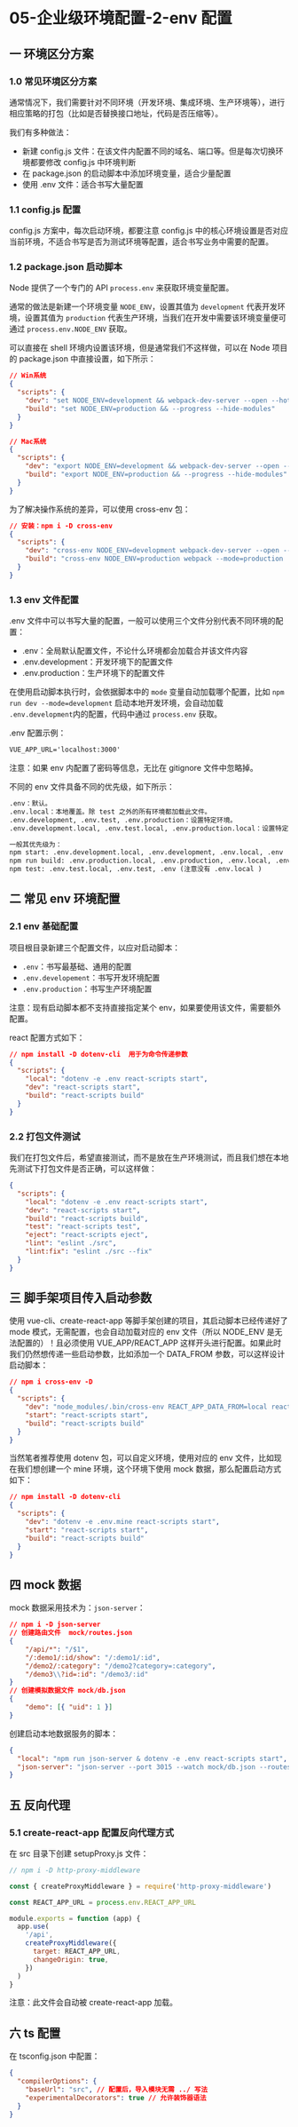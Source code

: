 # 05-企业级环境配置-2-env 配置

## 一 环境区分方案

### 1.0 常见环境区分方案

通常情况下，我们需要针对不同环境（开发环境、集成环境、生产环境等），进行相应策略的打包（比如是否替换接口地址，代码是否压缩等）。

我们有多种做法：

- 新建 config.js 文件：在该文件内配置不同的域名、端口等。但是每次切换环境都要修改 config.js 中环境判断
- 在 package.json 的启动脚本中添加环境变量，适合少量配置
- 使用 .env 文件：适合书写大量配置

### 1.1 config.js 配置

config.js 方案中，每次启动环境，都要注意 config.js 中的核心环境设置是否对应当前环境，不适合书写是否为测试环境等配置，适合书写业务中需要的配置。

### 1.2 package.json 启动脚本

Node 提供了一个专门的 API `process.env` 来获取环境变量配置。

通常的做法是新建一个环境变量 `NODE_ENV`，设置其值为 `development` 代表开发环境，设置其值为 `production` 代表生产环境，当我们在开发中需要该环境变量便可通过 `process.env.NODE_ENV` 获取。

可以直接在 shell 环境内设置该环境，但是通常我们不这样做，可以在 Node 项目的 package.json 中直接设置，如下所示：

```json
// Win系统
{
  "scripts": {
    "dev": "set NODE_ENV=development && webpack-dev-server --open --hot",
    "build": "set NODE_ENV=production && --progress --hide-modules"
  }
}

// Mac系统
{
  "scripts": {
    "dev": "export NODE_ENV=development && webpack-dev-server --open --hot",
    "build": "export NODE_ENV=production && --progress --hide-modules"
  }
}
```

为了解决操作系统的差异，可以使用 cross-env 包：

```json
// 安装：npm i -D cross-env
{
  "scripts": {
    "dev": "cross-env NODE_ENV=development webpack-dev-server --open --hot",
    "build": "cross-env NODE_ENV=production webpack --mode=production  --progress --hide-modules"
  }
}
```

### 1.3 env 文件配置

.env 文件中可以书写大量的配置，一般可以使用三个文件分别代表不同环境的配置：

- .env：全局默认配置文件，不论什么环境都会加载合并该文件内容
- .env.development：开发环境下的配置文件
- .env.production：生产环境下的配置文件

在使用启动脚本执行时，会依据脚本中的 `mode` 变量自动加载哪个配置，比如 `npm run dev --mode=development` 启动本地开发环境，会自动加载 `.env.development`内的配置，代码中通过 `process.env` 获取。

.env 配置示例：

```txt
VUE_APP_URL='localhost:3000'
```

注意：如果 env 内配置了密码等信息，无比在 gitignore 文件中忽略掉。

不同的 env 文件具备不同的优先级，如下所示：

```txt
.env：默认。
.env.local：本地覆盖。除 test 之外的所有环境都加载此文件。
.env.development, .env.test, .env.production：设置特定环境。
.env.development.local, .env.test.local, .env.production.local：设置特定环境的本地覆盖。

一般其优先级为：
npm start: .env.development.local, .env.development, .env.local, .env
npm run build: .env.production.local, .env.production, .env.local, .env
npm test: .env.test.local, .env.test, .env (注意没有 .env.local )
```

## 二 常见 env 环境配置

### 2.1 env 基础配置

项目根目录新建三个配置文件，以应对启动脚本：

- `.env`：书写最基础、通用的配置
- `.env.developement`：书写开发环境配置
- `.env.production`：书写生产环境配置

注意：现有启动脚本都不支持直接指定某个 env，如果要使用该文件，需要额外配置。

react 配置方式如下：

```json
// npm install -D dotenv-cli  用于为命令传递参数
{
  "scripts": {
    "local": "dotenv -e .env react-scripts start",
    "dev": "react-scripts start",
    "build": "react-scripts build"
  }
}
```

### 2.2 打包文件测试

我们在打包文件后，希望直接测试，而不是放在生产环境测试，而且我们想在本地先测试下打包文件是否正确，可以这样做：

```json
{
  "scripts": {
    "local": "dotenv -e .env react-scripts start",
    "dev": "react-scripts start",
    "build": "react-scripts build",
    "test": "react-scripts test",
    "eject": "react-scripts eject",
    "lint": "eslint ./src",
    "lint:fix": "eslint ./src --fix"
  }
}
```

## 三 脚手架项目传入启动参数

使用 vue-cli、create-react-app 等脚手架创建的项目，其启动脚本已经传递好了 mode 模式，无需配置，也会自动加载对应的 env 文件（所以 NODE_ENV 是无法配置的）！且必须使用 VUE_APP/REACT_APP 这样开头进行配置。如果此时我们仍然想传递一些启动参数，比如添加一个 DATA_FROM 参数，可以这样设计启动脚本：

```json
// npm i cross-env -D
{
  "scripts": {
    "dev": "node_modules/.bin/cross-env REACT_APP_DATA_FROM=local react-scripts start",
    "start": "react-scripts start",
    "build": "react-scripts build"
  }
}
```

当然笔者推荐使用 dotenv 包，可以自定义环境，使用对应的 env 文件，比如现在我们想创建一个 mine 环境，这个环境下使用 mock 数据，那么配置启动方式如下：

```json
// npm install -D dotenv-cli
{
  "scripts": {
    "dev": "dotenv -e .env.mine react-scripts start",
    "start": "react-scripts start",
    "build": "react-scripts build"
  }
}
```

## 四 mock 数据

mock 数据采用技术为：`json-server`：

```json
// npm i -D json-server
// 创建路由文件  mock/routes.json
{
    "/api/*": "/$1",
    "/:demo1/:id/show": "/:demo1/:id",
    "/demo2/:category": "/demo2?category=:category",
    "/demo3\\?id=:id": "/demo3/:id"
}
// 创建模拟数据文件 mock/db.json
{
    "demo": [{ "uid": 1 }]
}
```

创建启动本地数据服务的脚本：

```json
{
  "local": "npm run json-server & dotenv -e .env react-scripts start",
  "json-server": "json-server --port 3015 --watch mock/db.json --routes mock/routes.json"
}
```

## 五 反向代理

### 5.1 create-react-app 配置反向代理方式

在 src 目录下创建 setupProxy.js 文件：

```js
// npm i -D http-proxy-middleware

const { createProxyMiddleware } = require('http-proxy-middleware')

const REACT_APP_URL = process.env.REACT_APP_URL

module.exports = function (app) {
  app.use(
    '/api',
    createProxyMiddleware({
      target: REACT_APP_URL,
      changeOrigin: true,
    })
  )
}
```

注意：此文件会自动被 create-react-app 加载。

## 六 ts 配置

在 tsconfig.json 中配置：

```json
{
  "compilerOptions": {
    "baseUrl": "src", // 配置后，导入模块无需 ../ 写法
    "experimentalDecorators": true // 允许装饰器语法
  }
}
```
